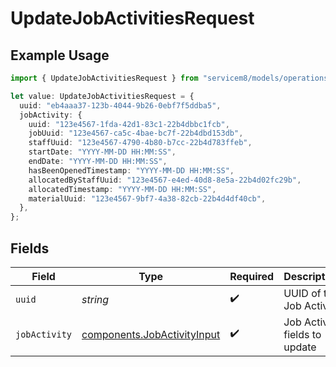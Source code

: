 # UpdateJobActivitiesRequest

## Example Usage

```typescript
import { UpdateJobActivitiesRequest } from "servicem8/models/operations";

let value: UpdateJobActivitiesRequest = {
  uuid: "eb4aaa37-123b-4044-9b26-0ebf7f5ddba5",
  jobActivity: {
    uuid: "123e4567-1fda-42d1-83c1-22b4dbbc1fcb",
    jobUuid: "123e4567-ca5c-4bae-bc7f-22b4dbd153db",
    staffUuid: "123e4567-4790-4b80-b7cc-22b4d783ffeb",
    startDate: "YYYY-MM-DD HH:MM:SS",
    endDate: "YYYY-MM-DD HH:MM:SS",
    hasBeenOpenedTimestamp: "YYYY-MM-DD HH:MM:SS",
    allocatedByStaffUuid: "123e4567-e4ed-40d8-8e5a-22b4d02fc29b",
    allocatedTimestamp: "YYYY-MM-DD HH:MM:SS",
    materialUuid: "123e4567-9bf7-4a38-82cb-22b4d4df40cb",
  },
};
```

## Fields

| Field                                                                      | Type                                                                       | Required                                                                   | Description                                                                |
| -------------------------------------------------------------------------- | -------------------------------------------------------------------------- | -------------------------------------------------------------------------- | -------------------------------------------------------------------------- |
| `uuid`                                                                     | *string*                                                                   | :heavy_check_mark:                                                         | UUID of the Job Activity                                                   |
| `jobActivity`                                                              | [components.JobActivityInput](../../models/components/jobactivityinput.md) | :heavy_check_mark:                                                         | Job Activity fields to update                                              |